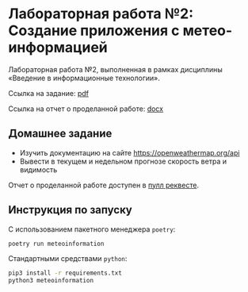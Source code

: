# Лабораторная работа №2: Создание приложения с метео-информацией

Лабораторная работа №2, выполненная в рамках дисциплины «Введение в информационные технологии».

Ссылка на задание: [pdf](appendix/task.pdf)

Ссылка на отчет о проделанной работе: [docx](appendix/report.docx)

## Домашнее задание

* Изучить документацию на сайте https://openweathermap.org/api
* Вывести в текущем и недельном прогнозе скорость ветра и видимость

Отчет о проделанной работе доступен в [пулл реквесте](https://github.com/PatriotRossii/meteoinformation_laboratory/pull/1).


## Инструкция по запуску

С использованием пакетного менеджера `poetry`:

```bash
poetry run meteoinformation
```

Стандартными средствами `python`:

```bash
pip3 install -r requirements.txt
python3 meteoinformation
```
